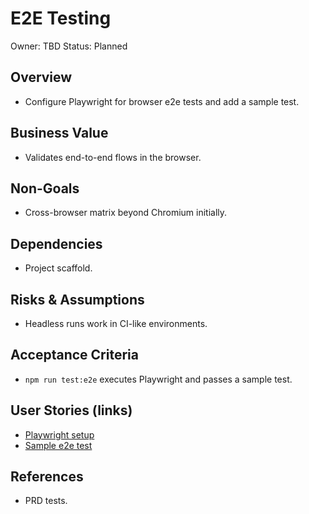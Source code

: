 # E2E Testing

Owner: TBD
Status: Planned

## Overview

- Configure Playwright for browser e2e tests and add a sample test.

## Business Value

- Validates end-to-end flows in the browser.

## Non-Goals

- Cross-browser matrix beyond Chromium initially.

## Dependencies

- Project scaffold.

## Risks & Assumptions

- Headless runs work in CI-like environments.

## Acceptance Criteria

- `npm run test:e2e` executes Playwright and passes a sample test.

## User Stories (links)

- [Playwright setup](./stories/playwright-setup/story.md)
- [Sample e2e test](./stories/sample-e2e-test/story.md)

## References

- PRD tests.
